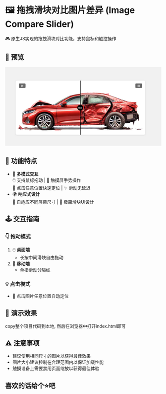 # 🖼️ 拖拽滑块对比图片差异 (Image Compare Slider)

🎮 原生JS实现的拖拽滑块对比功能，支持鼠标和触控操作

## 📸 预览
![Image Compare Slider](./preview.jpg)

## 🚀 功能特点
- 🌈 **多模式交互**  
  🖱️ 支持鼠标拖动 | 📱 触摸屏手势操作  
  🎯 点击任意位置快速定位 | ✨ 滑动无延迟
- 🌍 **响应式设计**  
  📐 自适应不同屏幕尺寸 | 🎨 极简滑块UI设计

## 🕹️ 交互指南
### 👇 拖动模式
1. 🖱️ **桌面端**  
   - 长按中间滑块自由拖动
2. 📱 **移动端**  
   - 单指滑动分隔线

### 💡 点击模式
- 🎯 点击图片任意位置自动定位

## 📸 演示效果
copy整个项目代码到本地, 然后在浏览器中打开index.html即可

## ⚠️ 注意事项
+ 建议使用相同尺寸的图片以获得最佳效果
+ 图片大小建议控制在合理范围内以保证加载性能
+ 触摸设备上需要禁用页面缩放以获得最佳体验

## 喜欢的话给个⭐️吧